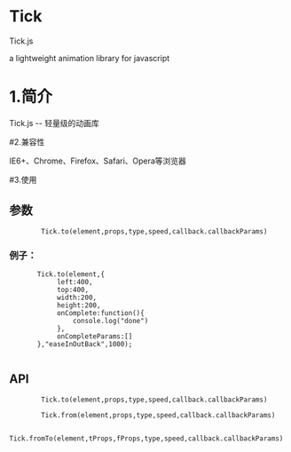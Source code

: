 Tick
====

Tick.js

 a lightweight animation library for javascript

# 1.简介

 Tick.js -- 轻量级的动画库

#2.兼容性

 IE6+、Chrome、Firefox、Safari、Opera等浏览器

#3.使用

## 参数
````
		Tick.to(element,props,type,speed,callback.callbackParams)
````
### 例子：
	
````
	   Tick.to(element,{
	 		left:400,
			top:400,
			width:200,
			height:200,
			onComplete:function(){
				console.log("done")
			},
			onCompleteParams:[]
	   },"easeInOutBack",1000);
	   
````

## API
	
````
		Tick.to(element,props,type,speed,callback.callbackParams)
````
	
````
		Tick.from(element,props,type,speed,callback.callbackParams)
````
	
````
		Tick.fromTo(element,tProps,fProps,type,speed,callback.callbackParams)
````



	
